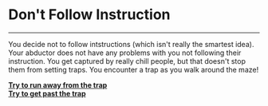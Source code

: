 # Don't Follow Instruction

---

You decide not to follow intstructions (which isn't really the smartest idea). Your abductor does not have any problems with you not following their instruction. You get captured by really chill people, but that doesn't stop them from setting traps. You encounter a trap as you walk around the maze!

[**Try to run away from the trap**](../scream/fall-in.md)  
[**Try to get past the trap**](../scream/caught-trap.md)



